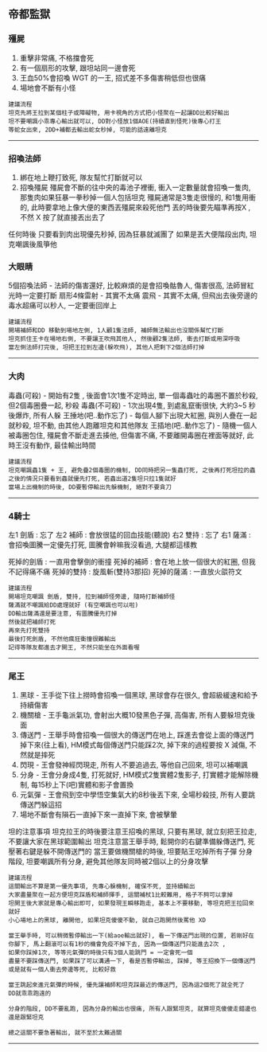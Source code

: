 ## 帝都監獄
### 殭屍
1. 重擊非常痛, 不格擋會死
2. 有一個扇形的攻擊, 跟坦站同一邊會死
3. 王血50%會招喚 WGT 的一王, 招式差不多傷害稍低但也很痛
4. 場地會不斷有小怪
``````
建議流程
坦克先將王拉到某個柱子或障礙物, 用卡視角的方式把小怪聚在一起讓DD比較好輸出
坦不要嘲諷小乖專心輸出就可以, DD對小怪放1個AOE(持續直到怪死)後專心打王
等蛇女出來, 2DD+補都去輸出蛇女秒掉, 可能的話遠離坦克
``````

--- 

### 招喚法師
1. 綁在地上鞭打致死, 隊友幫忙打斷就可以
2. 招喚殭屍
殭屍會不斷的往中央的毒池子裡衝, 衝入一定數量就會招喚一隻肉, 那隻肉如果狂暴一拳秒掉一個人包括坦克
殭屍通常是3隻走很慢的, 和1隻用衝的, 此時要拿地上像大便的東西丟殭屍來殺死他門
丟的時後要先瞄準再按X , 不然 X 按了就直接丟出去了

任何時後 只要看到肉出現優先秒掉, 因為狂暴就滅團了
如果是丟大便階段出肉, 坦克嘲諷後風箏他

### 大眼睛
5個招喚法師 - 法師的傷害還好, 比較麻煩的是會招喚骷魯人, 傷害很高, 法師冒紅光時一定要打斷
扇形4條雷射 - 其實不太痛
震飛 - 其實不太痛, 但飛出去後旁邊的毒水超痛可以秒人, 一定要衝回岸上
``````
建議流程
開場補師和DD 移動到場地左側, 1人顧1隻法師, 補師無法輸出也沒關係幫忙打斷
坦克抓住王卡在場地右側, 不要讓王吹飛其他人, 然後顧2隻法師, 衝去打斷或用深呼吸
當左側法師打完後, 坦把王拉到左邊(躲吹飛), 其他人把剩下2個法師打掉
``````

---

### 大肉
毒蟲(可殺) - 開始有2隻 , 後面會1次1隻不定時出, 單一個毒蟲吐的毒圈不置於秒殺, 但2個毒圈疊一起, 秒殺
毒蟲(不可殺) - 1次出現4隻, 到處亂竄衝很快, 大約3~5 秒後爆炸, 所有人躲
王捶地(吧..動作忘了) - 每個人腳下出現大紅圈, 與別人疊在一起就秒殺, 坦不動, 由其他人跑離坦克和其他隊友
王插地(吧..動作忘了) - 隨機一個人被毒圈包住, 殭屍會不斷走進去揍他, 但傷害不痛, 不要離開毒圈在裡面等就好, 此時王沒有動作, 最佳輸出時間
``````
建議流程
坦克嘲諷蟲1隻 + 王, 避免疊2個毒圈的機制, DD同時把另一隻蟲打死, 之後再打死坦拉的蟲
之後的情況只要看到蟲就優先打死, 若蟲出道2隻坦只拉1隻就好
當場上出機制的時後, DD要暫停輸出先躲機制, 絕對不要貪刀
``````

---

### 4騎士
左1 劍盾 : 忘了
左2 補師 : 會放很猛的回血技能(聽說)
右2 雙持 : 忘了
右1 薩滿 : 會招喚圖騰一定優先打死, 圖騰會幹嘛我沒看過, 大腿都這樣教

死掉的劍盾 : 一直用會擊倒的衝撞
死掉的補師 : 會在地上放一個很大的紅圈, 但我不記得痛不痛
死掉的雙持 : 旋風斬(雙持3那招)
死掉的薩滿 : 一直放火燄符文

``````
建議流程
開場坦克嘲諷 劍盾, 雙持, 拉到補師怪旁邊, 隨時打斷補師怪
薩滿就不嘲諷給DD處理就好 (有空嘲諷也可以啦)
DD輸出薩滿還是要注意, 有圖騰優先打掉
然後就把補師打死
再來先打死雙持
最後打死劍盾, 不然他瘋狂衝撞很難輸出
記得等隊友都進去才開王, 不然只能坐在外面看喔
``````

---

### 尾王

1. 黑球 - 王手從下往上撈時會招喚一個黑球, 黑球會存在很久, 會超級緩速和給予持續傷害
2. 機關槍 - 王手龜派氣功, 會射出大概10發黑色子彈, 高傷害, 所有人要躲坦克後面
3. 傳送門 - 王舉手時會招喚一個很大的傳送門在地上, 踩進去會從上面的傳送門掉下來(往上看), HM模式每個傳送門只能踩2次, 掉下來的過程要按 X 減傷, 不然就是摔死
4. 閃現 - 王會發神經閃現走, 所有人不要追過去, 等他自己回來, 坦可以補嘲諷
5. 分身 - 王會分身成4隻, 打死就好, HM模式2隻實體2隻影子, 打實體才能解除機制, 每15秒上下(吧)實體和影子會置換
6. 元氣彈 - 王會飛到空中學悟空集氣大約8秒後丟下來, 全場秒殺技, 所有人要跳傳送門躲這招
7. 場地不斷會有隕石一直掉下來一直掉下來, 會被擊暈

坦的注意事項
坦克拉王的時後要注意王招喚的黑球, 只要有黑球, 就立刻把王拉走, 不要讓大家在黑球範圍輸出
坦克注意當王舉手時, 鬆開你的右鍵準備躲傳送門, 死壓著右鍵是躲不開傳送門的
當王要做機關槍的時後, 坦要貼王吃掉所有子彈
分身階段, 坦要嘲諷所有分身, 避免其他隊友同時被2個以上的分身攻擊
``````
建議流程
這關輸出不算是第一優先事項, 先專心躲機制, 確保不死, 並持續輸出
大家盡量聚在一起方便坦克踩盾和補師揮手, 這關補杖1比較難用, 格子不夠可以拿掉
坦開王後大家就是專心輸出即可, 如果發現王瞬移跑走, 基本上不要移動, 等坦克把王拉回來就好
小心場地上的黑球, 離開他, 如果坦克傻傻不動, 就自己跑開然後罵他 XD

當王舉手時, 可以稍微暫停輸出一下(給aoe輸出就好), 看一下傳送門出現的位置, 若剛好在你腳下, 馬上翻滾可以有1秒的機會免疫不掉下去, 因為一個傳送門只能進去2次 ,
如果你踩掉1次, 等等元氣彈的時後只有3個人能跳門 = 一定會死一個
盡量不要踩傳送門, 如果踩了可以溝通一下, 看是否暫停輸出, 踩掉, 等王招換下一個傳送門
或是就有一個人衝去旁邊等死, 比較好救

當王跳起來進元氣彈的時候, 優先讓補師和坦克踩最近的傳送門, 因為這2個死了就全死了
DD就乖乖跑遠的

分身的階段, DD不要亂跑, 因為分身的輸出也很痛, 所有人跟緊坦克, 就算坦克傻傻走錯邊也還是跟緊坦克

總之這關不要急著輸出, 就不至於太難過關
``````

---